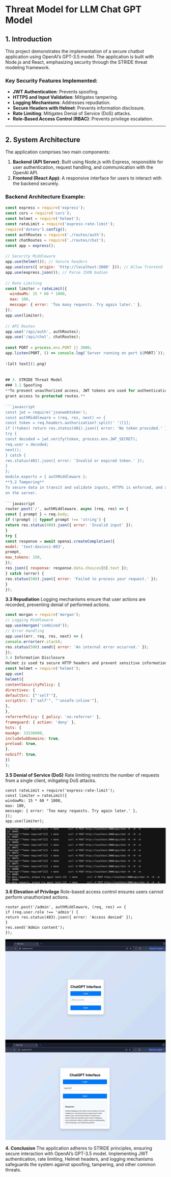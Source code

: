 # Threat Model for LLM Chat GPT Model

## 1. Introduction

This project demonstrates the implementation of a secure chatbot application using OpenAI’s GPT-3.5 model. The application is built with Node.js and React, emphasizing security through the STRIDE threat modeling framework.

### Key Security Features Implemented:
- **JWT Authentication**: Prevents spoofing.
- **HTTPS and Input Validation**: Mitigates tampering.
- **Logging Mechanisms**: Addresses repudiation.
- **Secure Headers with Helmet**: Prevents information disclosure.
- **Rate Limiting**: Mitigates Denial of Service (DoS) attacks.
- **Role-Based Access Control (RBAC)**: Prevents privilege escalation.

---

## 2. System Architecture

The application comprises two main components:
1. **Backend (API Server)**: Built using Node.js with Express, responsible for user authentication, request handling, and communication with the OpenAI API.
2. **Frontend (React App)**: A responsive interface for users to interact with the backend securely.

### Backend Architecture Example:
```javascript
const express = require('express');
const cors = require('cors');
const helmet = require('helmet');
const rateLimit = require('express-rate-limit');
require('dotenv').config();
const authRoutes = require('./routes/auth');
const chatRoutes = require('./routes/chat');
const app = express();

// Security Middleware
app.use(helmet()); // Secure headers
app.use(cors({ origin: 'http://localhost:3000' })); // Allow frontend
app.use(express.json()); // Parse JSON bodies

// Rate Limiting
const limiter = rateLimit({
  windowMs: 15 * 60 * 1000,
  max: 100,
  message: { error: 'Too many requests. Try again later.' },
});
app.use(limiter);

// API Routes
app.use('/api/auth', authRoutes);
app.use('/api/chat', chatRoutes);

const PORT = process.env.PORT || 3000;
app.listen(PORT, () => console.log(`Server running on port ${PORT}`));

![alt text](1.png)


## 3. STRIDE Threat Model
### 3.1 Spoofing
**To prevent unauthorized access, JWT tokens are used for authentication. Only valid tokens
grant access to protected routes.**

```javascript
const jwt = require('jsonwebtoken');
const authMiddleware = (req, res, next) => {
const token = req.headers.authorization?.split(' ')[1];
if (!token) return res.status(401).json({ error: 'No token provided.' });
try {
const decoded = jwt.verify(token, process.env.JWT_SECRET);
req.user = decoded;
next();
} catch {
res.status(401).json({ error: 'Invalid or expired token.' });
}
};
module.exports = { authMiddleware };
**3.2 Tampering**
To secure data in transit and validate inputs, HTTPS is enforced, and all inputs are validated
on the server.

```javascript
router.post('/', authMiddleware, async (req, res) => {
const { prompt } = req.body;
if (!prompt || typeof prompt !== 'string') {
return res.status(400).json({ error: 'Invalid input' });
}
try {
const response = await openai.createCompletion({
model: 'text-davinci-003',
prompt,
max_tokens: 150,
});
res.json({ response: response.data.choices[0].text });
} catch (error) {
res.status(500).json({ error: 'Failed to process your request.' });
}
});

```

**3.3 Repudiation**
Logging mechanisms ensure that user actions are recorded, preventing denial of performed
actions.

```Javascript
const morgan = require('morgan');
// Logging Middleware
app.use(morgan('combined'));
// Error Handling
app.use((err, req, res, next) => {
console.error(err.stack);
res.status(500).send({ error: 'An internal error occurred.' });
});
3.4 Information Disclosure
Helmet is used to secure HTTP headers and prevent sensitive information leaks.
const helmet = require('helmet');
app.use(
helmet({
contentSecurityPolicy: {
directives: {
defaultSrc: ["'self'"],
scriptSrc: ["'self'", "'unsafe-inline'"],
},
},
referrerPolicy: { policy: 'no-referrer' },
frameguard: { action: 'deny' },
hsts: {
maxAge: 31536000,
includeSubDomains: true,
preload: true,
},
noSniff: true,
})
);

```

**3.5 Denial of Service (DoS)**
Rate limiting restricts the number of requests from a single client, mitigating DoS attacks.

```
const rateLimit = require('express-rate-limit');
const limiter = rateLimit({
windowMs: 15 * 60 * 1000,
max: 100,
message: { error: 'Too many requests. Try again later.' },
});
app.use(limiter);
```
![alt text](2.png)


**3.6 Elevation of Privilege**
Role-based access control ensures users cannot perform unauthorized actions.
```
router.post('/admin', authMiddleware, (req, res) => {
if (req.user.role !== 'admin') {
return res.status(403).json({ error: 'Access denied' });
}
res.send('Admin content');
});
```

![alt text](3.png)
![alt text](4.png)


**4. Conclusion**
The application adheres to STRIDE principles, ensuring secure interaction with OpenAI’s
GPT-3.5 model. Implementing JWT authentication, rate limiting, Helmet headers, and
logging mechanisms safeguards the system against spoofing, tampering, and other common
threats.